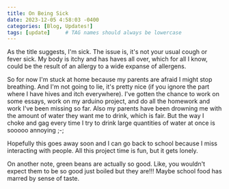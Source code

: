 ```yaml
---
title: On Being Sick
date: 2023-12-05 4:58:03 -0400
categories: [Blog, Updates!]
tags: [update]     # TAG names should always be lowercase
---
```

As the title suggests, I'm sick. The issue is, it's not your usual cough or fever sick. My body is itchy and has haves all over, which for all I know, could be the result of an allergy to a wide expanse of allergens.

So for now I'm stuck at home because my parents are afraid I might stop breathing. And I'm not going to lie, it's pretty nice (if you ignore the part where I have hives and itch everywhere). I've gotten the chance to work on some essays, work on my arduino project, and do all the homework and work I've been missing so far. Also my parents have been drowning me with the amount of water they want me to drink, which is fair. But the way I choke and gag every time I try to drink large quantities of water at once is sooooo annoying ;-;

Hopefully this goes away soon and I can go back to school because I miss interacting with people. All this project time is fun, but it gets lonely.

On another note, green beans are actually so good. Like, you wouldn't expect them to be so good just boiled but they are!!! Maybe school food has marred by sense of taste.
